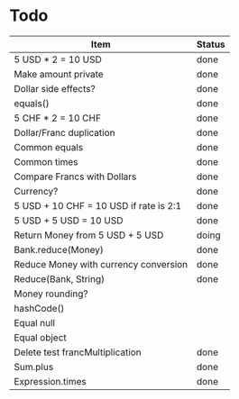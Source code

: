 Todo
==========

| Item                                   | Status |
|----------------------------------------|--------|
| 5 USD * 2 = 10 USD                     | done   |
| Make amount private                    | done   |
| Dollar side effects?                   | done   |
| equals()                               | done   |
| 5 CHF * 2 = 10 CHF                     | done   |
| Dollar/Franc duplication               | done   |
| Common equals                          | done   |
| Common times                           | done   |
| Compare Francs with Dollars            | done   |
| Currency?                              | done   |
| 5 USD + 10 CHF = 10 USD if rate is 2:1 | done   |
| 5 USD + 5 USD = 10 USD                 | done   |
| Return Money from 5 USD + 5 USD        | doing  |
| Bank.reduce(Money)                     | done   |
| Reduce Money with currency conversion  | done   |
| Reduce(Bank, String)                   | done   |
| Money rounding?                        |        |
| hashCode()                             |        |
| Equal null                             |        |
| Equal object                           |        |
| Delete test francMultiplication        | done   |
| Sum.plus                               | done   |
| Expression.times                       | done   |
